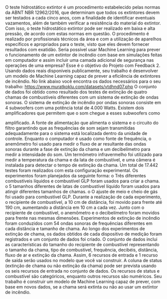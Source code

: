 O teste hidrostático extintor é um procedimento estabelecido pelas normas da ABNT NBR 12962/2016, que determinam que todos os extintores devem ser testados a cada cinco anos, com a finalidade de identificar eventuais vazamentos, além de também verificar a resistência do material do extintor.
Com isso, o teste hidrostático extintor pode ser realizado em baixa e alta pressão, de acordo com estas normas em questão. O procedimento é realizado por profissionais técnicos da área e com a utilização de aparelhos específicos e apropriados para o teste, visto que eles devem fornecer resultados com exatidão.
Seria possível usar Machine Learning para prever o funcionamento de um extintor de incêndio com base em simulações feitas em computador e assim incluir uma camada adicional de segurança nas operações de uma empresa? Esse é o objetivo do Projeto com Feedback 2.
Usando dados reais disponíveis publicamente, seu trabalho é desenvolver um modelo de Machine Learning capaz de prever a eficiência de extintores de incêndio.
No link abaixo você encontra os dados necessários para o seu trabalho:
https://www.muratkoklu.com/datasets/vtdhnd07.php
O conjunto de dados foi obtido como resultado dos testes de extinção de quatro chamas de combustíveis diferentes com um sistema de extinção de ondas sonoras. O sistema de extinção de incêndio por ondas sonoras consiste em 4 subwoofers com uma potência total de 4.000 Watts. Existem dois amplificadores que permitem que o som chegue a esses subwoofers como

amplificado. A fonte de alimentação que alimenta o sistema e o circuito do filtro garantindo que as frequências de som sejam transmitidas adequadamente para o sistema está localizada dentro da unidade de controle. Enquanto o computador é usado como fonte de frequência, o anemômetro foi usado para medir o fluxo de ar resultante das ondas sonoras durante a fase de extinção da chama e um decibelímetro para medir a intensidade do som. Um termômetro infravermelho foi utilizado para medir a temperatura da chama e da lata de combustível, e uma câmera é instalada para detectar o tempo de extinção da chama. Um total de 17.442 testes foram realizados com esta configuração experimental. Os experimentos foram planejados da seguinte forma:
o Três diferentes combustíveis líquidos e combustível GLP foram usados para criar a chama.
o 5 tamanhos diferentes de latas de combustível líquido foram usados para atingir diferentes tamanhos de chamas.
o O ajuste de meio e cheio de gás foi usado para combustível GLP.
Durante a realização de cada experimento, o recipiente de combustível, a 10 cm de distância, foi movido para frente até 190 cm, aumentando a distância em 10 cm a cada vez. Junto com o recipiente de combustível, o anemômetro e o decibelímetro foram movidos para frente nas mesmas dimensões.
Experimentos de extinção de incêndio foram conduzidos com 54 ondas sonoras de frequências diferentes em cada distância e tamanho de chama.
Ao longo dos experimentos de extinção de chama, os dados obtidos de cada dispositivo de medição foram registrados e um conjunto de dados foi criado. O conjunto de dados inclui as características do tamanho do recipiente de combustível representando o tamanho da chama, tipo de combustível, frequência, decibéis, distância, fluxo de ar e extinção da chama. Assim, 6 recursos de entrada e 1 recurso de saída serão usados no modelo que você vai construir.
A coluna de status (extinção de chama ou não extinção da chama) pode ser prevista usando os seis recursos de entrada no conjunto de dados. Os recursos de status e combustível são categóricos, enquanto outros recursos são numéricos.
Seu trabalho é construir um modelo de Machine Learning capaz de prever, com base em novos dados, se a chama será extinta ou não ao usar um extintor de incêndio.
